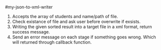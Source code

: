 #my-json-to-xml-writer


1. Accepts the array of students and name/path of file.
2. Check existance of file and ask user before overwrite if exsists.
3. Writing the given sorted result into a target file in a xml format, return success message.
4. Send an error message on each stage if something goes wrong. Which will returned through callback function.